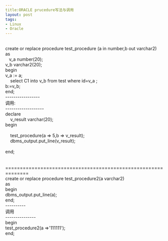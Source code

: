 ```yaml
---
title:ORACLE prucedure写法与调用
layout: post
tags:
- Linux
- Oracle
---
```

<div> <br/>create or replace procedure test_procedure (a in number,b out varchar2)<br/>as<br/>    v_a number(20);<br/>  v_b varchar2(20);<br/>begin<br/>  v_a := a;<br/>     select C1 into v_b from test where id=v_a ;<br/>  b:=v_b;<br/>end;<br/>-----------------<br/>调用:<br/>-------------------<br/>declare<br/>     v_result varchar(20);<br/>begin<br/> <br/>     test_procedure(a =&gt; 5,b =&gt; v_result);<br/>     dbms_output.put_line(v_result);<br/> <br/>end;<br/><br/><br/>==============================================================<br/>create or replace procedure test_procedure2(a varchar2)<br/>as<br/>begin <br/> dbms_output.put_line(a);<br/>end;<br/>----------<br/>调用<br/>---------------<br/>begin<br/> test_procedure2(a =&gt;'111111');<br/>end;<br/><br/> </div>